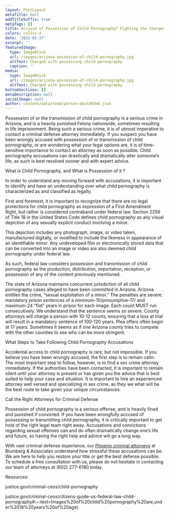```yaml
---
layout: PostLayout
metaTitle: null
addTitleSuffix: true
metaTags: []
title: Accused of Possession of Child Pornography? Fighting the Charges
colors: colors-d
date: '2021-01-27'
excerpt: ''
featuredImage:
  type: ImageBlock
  url: /images/arizona-possesion-of-child-pornography.jpg
  altText: Charged with possessing child pornography
  caption: ''
media:
  type: ImageBlock
  url: /images/arizona-possesion-of-child-pornography.jpg
  altText: Charged with possessing child pornography
bottomSections: []
metaDescription: null
socialImage: null
author: content/data/team/person-qkxt493m4.json
---
```


Possession of or the transmission of child pornography is a serious crime in Arizona, and is a heavily punished Felony nationwide, sometimes resulting in life imprisonment. Being such a serious crime, it is of utmost imperative to contact a criminal defense attorney immediately. If you suspect you have been wrongly accused with possession of or transmission of child pornography, or are wondering what your legal options are, it is of time-sensitive importance to contact an attorney as soon as possible. Child pornography accusations can drastically and dramatically alter someone’s life, as such is best resolved sooner and with expert advice.

What is Child Pornography, and What is Possession of it ?

In order to understand any moving forward with accusations, it is important to identify and have an understanding over what child pornography is characterized as and classified as legally.

First and foremost, it is important to recognize that there are no legal protections for child pornography as expression of a First Amendment Right, but rather is considered contraband under federal law. Section 2256 of Title 18 in the United States Code defines child pornography as any visual depiction of any sexually explicit conduct involving a minor.

This depiction includes any photograph, image, or video taken, manufactured digitally, or modified to include the likeness in appearance of an identifiable minor. Any undeveloped film or electronically stored data that can be converted into an image or video are also deemed child pornography under federal law.

As such, federal law considers possession and transmission of child pornography as the production, distribution, importation, reception, or possession of any of the content previously mentioned.

The state of Arizona maintains concurrent jurisdiction of all child pornography cases alleged to have been committed in Arizona. Arizona entitles the crime, “sexual exploitation of a minor.” The penalties are severe: mandatory prison sentences of a minimum-10/presumptive-17/ and maximum-24 “flat” years in prison for each image. Each count MUST run consecutively. We understand that the sentence seems so severe. County attorneys will charge a person with 10-12 counts, ensuring that a loss at trial will result in a mandatory sentence of 100-120 years. Plea offers often begin at 17 years. Sometimes it seems as if one Arizona county tries to compete with the other counties to see who can be more stringent.

What Steps to Take Following Child Pornography Accusations

Accidental access to child pornography is rare, but not impossible. If you believe you have been wrongly accused, the first step is to remain calm. The most important step to follow, however, is to find a sex crime attorney immediately. If the authorities have been contacted, it is important to remain silent until your attorney is present or has given you the advice that is best suited to help your case and situation. It is important to hire an experienced attorney well versed and specializing in sex crime, as they we what will be the best route to take given your unique circumstances.

Call the Right Attorneys for Criminal Defense

Possession of child pornography is a serious offense, and is heavily fined and punished if convicted. If you have been wrongfully accused of possessing or transmitting child pornography, it is critically important to get hold of the right legal team right away. Accusations and convictions regarding sexual offenses can and do often dramatically change one’s life and future, so having the right help and advice will go a long way.

With vast criminal defense experience, our [Phoenix criminal attorneys](https://www.azblumberglaw.com/phoenix-criminal-attorney/) at Blumberg & Associates understand how stressful these accusations can be. We are here to help you restore your title or get the best defense possible. To schedule a free consultation with us, please do not hesitate in contacting our team of attorneys at (602) 277-6180 today.

Resources:

justice.gov/criminal-ceos/child-pornography

justice.gov/criminal-ceos/citizens-guide-us-federal-law-child-pornography#:~:text=Images%20of%20child%20pornography%20are,under%2018%20years%20of%20age).

